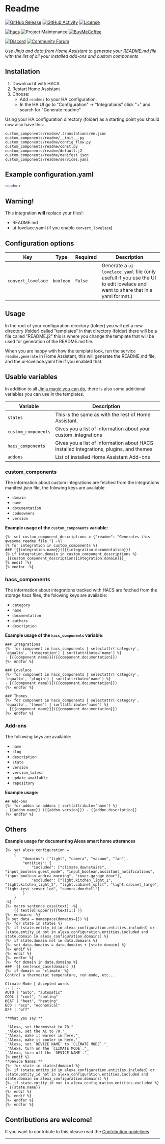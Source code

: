 # Readme

[![GitHub Release][releases-shield]][releases]
[![GitHub Activity][commits-shield]][commits]
[![License][license-shield]](LICENSE.md)

[![hacs][hacsbadge]][hacs]
![Project Maintenance][maintenance-shield]
[![BuyMeCoffee][buymecoffeebadge]][buymecoffee]

[![Discord][discord-shield]][discord]
[![Community Forum][forum-shield]][forum]

_Use Jinja and data from Home Assistant to generate your README.md file 
with the list of all your installed add-ons and custom components_


## Installation

1. Download it with HACS
2. Restart Home Assistant
3. Choose:
   - Add `readme:` to your HA configuration.
   - In the HA UI go to "Configuration" -> "Integrations" click "+" and search for "Generate readme"

Using your HA configuration directory (folder) as a starting point you should now also have this:

```text
custom_components/readme/.translations/en.json
custom_components/readme/__init__.py
custom_components/readme/config_flow.py
custom_components/readme/const.py
custom_components/readme/default.j2
custom_components/readme/manifest.json
custom_components/readme/services.yaml
```

## Example configuration.yaml

```yaml
readme:
```

## Warning!

This integration **will** replace your files!:

- README.md
- ui-lovelace.yaml (if you enable `convert_lovelace`)

## Configuration options

Key | Type | Required | Description
-- | -- | -- | --
`convert_lovelace` | `boolean` | `False` | Generate a `ui-lovelace.yaml` file (only usefull if you use the UI to edit lovelace and want to share that in a yaml format.)

## Usage

In the root of your configuration directory (folder) you will get a new directory (folder) called "templates" in that directory (folder) there will be a file called "README.j2" this is where you change the template that will be used for generation of the README.md file.

When you are happy with how the template look, run the service `readme.generate` in Home Assistant, this will generate the README.md file, and the ui-lovelace.yaml file if you enabled that.

## Usable variables

In addition to all [Jinja magic you can do](https://jinja.palletsprojects.com/en/2.10.x/templates/), there is also some additional variables you can use in the templates.

Variable | Description
-- | --
`states` | This is the same as with the rest of Home Assistant.
`custom_components` | Gives you a list of information about your custom_integrations
`hacs_components` | Gives you a list of information about HACS installed integrations, plugins, and themes
`addons` | List of installed Home Assistant Add-ons 

### custom_components

The information about custom integrations are fetched from the integrations manifest.json file, the folowing keys are available:

- `domain`
- `name`
- `documentation`
- `codeowners`
- `version`

**Example usage of the  `custom_components` variable:**

```
{%- set custom_component_descriptions = {"readme": "Generates this awesome readme file."} -%}
{% for integration in custom_components %}
### [{{integration.name}}]({{integration.documentation}})
{% if integration.domain in custom_component_descriptions %}
_{{custom_component_descriptions[integration.domain]}}_
{% endif -%}
{% endfor -%}
```

### hacs_components

The information about integrations tracked with HACS are fetched from the storage hacs files, the folowing keys are available:

- `category`
- `name`
- `documentation`
- `authors`
- `description`

**Example usage of the  `hacs_components` variable:**

```
### Integrations
{%- for component in hacs_components | selectattr('category', 'equalto', 'integration') | sort(attribute='name') %}
- [{{component.name}}]({{component.documentation}})
{%- endfor %}

### Lovelace
{%- for component in hacs_components | selectattr('category', 'equalto', 'plugin') | sort(attribute='name') %}
- [{{component.name}}]({{component.documentation}})
{%- endfor %}

### Themes
{%- for component in hacs_components | selectattr('category', 'equalto', 'theme') | sort(attribute='name') %}
- [{{component.name}}]({{component.documentation}})
{%- endfor %}
```

### Add-ons


The following keys are available:

- `name`
- `slug`
- `description`
- `state`
- `version`
- `version_latest`
- `update_available`
- `repository`

**Example usage:**
```
## Add-ons
{%- for addon in addons | sort(attribute='name') %}
- {{addon.name}} ({{addon.version}}) - {{addon.description}}
{%- endfor %}
```

## Others

**Example usage for documenting Alexa smart home utterances**
```
{%- set alexa_configuration =
	{
		"domains": ["light", "camera", "vacuum", "fan"],
		"entities": {
			"included": ["climate.downstairs", "input_boolean.guest_mode", "input_boolean.assistant_notifications", "input_boolean.andrea_morning", "cover.garage_door"],
			"excluded": ["light.kitchen_light_1", "light.kitchen_light_2", "light.cabinet_split", "light.cabinet_large", "light.test_sensor_led", "camera.doorbell"]
		}
	}
-%}
{%- macro sentence_case(text) -%}
	{{ text[0]|upper}}{{text[1:] }}
{%- endmacro -%}
{% set data = namespace(domains=[]) %}
{%- for state in states %}
{%- if (state.entity_id in alexa_configuration.entities.included) or (state.entity_id not in alexa_configuration.entities.included and state.domain in alexa_configuration.domains) %}
{%- if state.domain not in data.domains %}
{%- set data.domains = data.domains + [state.domain] %}
{%- endif %}
{%- endif %}
{%- endfor %}
{%- for domain in data.domains %}
###  {{ sentence_case(domain) }}
{%- if domain == 'climate' %}
Control a thermostat temperature, run mode, etc...

Climate Mode | Accepted words
-- | --
AUTO | "auto", "automatic"
COOL | "cool", "cooling"
HEAT | "heat", "heating"
ECO | "eco", "economical"
OFF | "off"

**What you say:**

_"Alexa, set thermostat to 70."_
_"Alexa, set the AC to 70."_
_"Alexa, make it warmer in here."_
_"Alexa, make it cooler in here."_
_"Alexa, set `DEVICE NAME` to `CLIMATE MODE`."_
_"Alexa, turn on the `CLIMATE MODE`."_
_"Alexa, turn off the `DEVICE NAME`."_
{% endif %}
**Device Names:**
{%- for state in states[domain] %}
{%- if (state.entity_id in alexa_configuration.entities.included) or (state.entity_id not in alexa_configuration.entities.included and state.domain in alexa_configuration.domains) %}
{%- if state.entity_id not in alexa_configuration.entities.excluded %}
- {{state.name}}
{%- endif %}
{%- endif %}
{%- endfor %}
{%- endfor %}
```

## Contributions are welcome!

If you want to contribute to this please read the [Contribution guidelines](CONTRIBUTING.md)

***

[readme]: https://github.com/custom-components/readme
[buymecoffee]: https://www.buymeacoffee.com/ludeeus
[buymecoffeebadge]: https://img.shields.io/badge/buy%20me%20a%20coffee-donate-yellow.svg?style=for-the-badge
[commits-shield]: https://img.shields.io/github/commit-activity/y/custom-components/readme.svg?style=for-the-badge
[commits]: https://github.com/custom-components/readme/commits/master
[hacs]: https://github.com/hacs/integration
[hacsbadge]: https://img.shields.io/badge/HACS-Default-orange.svg?style=for-the-badge
[discord]: https://discord.gg/Qa5fW2R
[discord-shield]: https://img.shields.io/discord/330944238910963714.svg?style=for-the-badge
[exampleimg]: example.png
[forum-shield]: https://img.shields.io/badge/community-forum-brightgreen.svg?style=for-the-badge
[forum]: https://community.home-assistant.io/
[license-shield]: https://img.shields.io/github/license/custom-components/readme.svg?style=for-the-badge
[maintenance-shield]: https://img.shields.io/badge/maintainer-Joakim%20Sørensen%20%40ludeeus-blue.svg?style=for-the-badge
[releases-shield]: https://img.shields.io/github/release/custom-components/readme.svg?style=for-the-badge
[releases]: https://github.com/custom-components/readme/releases

